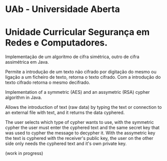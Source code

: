 # UAb - Universidade Aberta
# Unidade Curricular Segurança em Redes e Computadores.

Implementação de um algoritmo de cifra simétrica, outro de cifra assimétrica em Java.
 
Permite a introdução de um texto não cifrado por digitação do mesmo ou ligação a um ficheiro de texto, retorna
o texto cifrado. Com a introdução do texto cifrado retorna o mesmo decifrado.
 
Implementation of a symmetric (AES) and an assymetric (RSA) cypher algorithm in Java.

Allows the introduction of text (raw data) by typing the text or connection to an external file with text, and it returns the data cyphered.

The user selects which type of cypher wants to use, with the symmetric cypher the user must enter the cyphered text and the same secret key that was used to cypher the message to decypher it. With the assymetric key the text is cyphered with the receiver's public key, the user on the other side only needs the cyphered text and it's own private key.


(work in progress)
